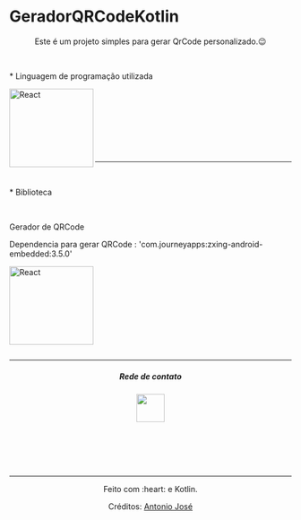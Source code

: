 # GeradorQRCodeKotlin

<div>
  <p align="center">Este é um projeto simples para gerar QrCode personalizado.😉️</p>
</div>


<div align="left" ><br>
  <p align="left"> * Linguagem de programação utilizada</p>
  <img align="left" alt="React" height="140" width="150" src="https://cdn.jsdelivr.net/gh/devicons/devicon/icons/kotlin/kotlin-original.svg">
</div><br>
  
</div><br>

<br><br><br><br>
<hr>
<div align="left" valign="top"><br>
  <p align="left"> * Biblioteca</p><br>
  <p align="left">Gerador de QRCode</p>
  <p aling="left">Dependencia para gerar QRCode : 'com.journeyapps:zxing-android-embedded:3.5.0'</p>
  <img align="left" alt="React" height="140" width="150" src="https://www.canva.com/design/DAFB_dbko-I/7qptthATVgVxve77EXFnDQ/view?utm_content=DAFB_dbko-I&utm_campaign=designshare&utm_medium=link&utm_source=publishsharelink&mode=preview"><br><br><br><br><br><br><br><br>
   
</div><br>

<hr>
<div align="center">
 <h5 align="center">Rede de contato </h5>
  <a href="https://www.linkedin.com/in/antonio-jose-b1a926111/" 
 target="_blank"><img src="https://cdn.jsdelivr.net/gh/devicons/devicon/icons/linkedin/linkedin-original.svg" target="_blank" height="50"></a>
</div>

<div align="center">
  
  
<br><br><br><br>
<hr>  
</div>

<div align="center">
  <p>Feito com :heart: e Kotlin.</p>
  <p>Créditos: <a href="https://github.com/anuraghazra/github-readme-stats"></a>  <a href="https://github.com/rafaballerini">Antonio José</a></p>
</div>
